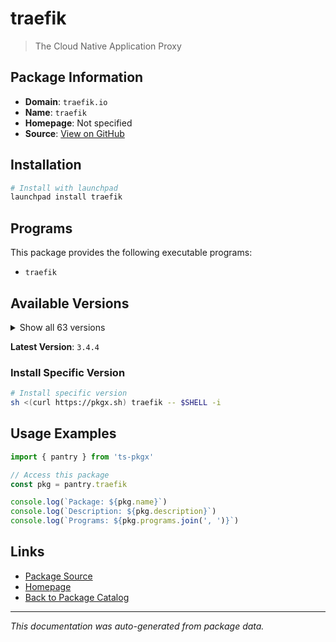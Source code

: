 # traefik

> The Cloud Native Application Proxy

## Package Information

- **Domain**: `traefik.io`
- **Name**: `traefik`
- **Homepage**: Not specified
- **Source**: [View on GitHub](https://github.com/pkgxdev/pantry/tree/main/projects/traefik.io/package.yml)

## Installation

```bash
# Install with launchpad
launchpad install traefik
```

## Programs

This package provides the following executable programs:

- `traefik`

## Available Versions

<details>
<summary>Show all 63 versions</summary>

- `3.4.4`, `3.4.3`, `3.4.2`, `3.4.1`, `3.4.0`
- `3.3.7`, `3.3.6`, `3.3.5`, `3.3.4`, `3.3.3`
- `3.3.2`, `3.3.1`, `3.3.0`, `3.2.5`, `3.2.4`
- `3.2.3`, `3.2.2`, `3.2.1`, `3.2.0`, `3.1.7`
- `3.1.6`, `3.1.5`, `3.1.4`, `3.1.3`, `3.1.2`
- `3.1.1`, `3.1.0`, `3.0.4`, `3.0.3`, `3.0.2`
- `3.0.1`, `3.0.0`, `2.11.27`, `2.11.26`, `2.11.25`
- `2.11.24`, `2.11.23`, `2.11.22`, `2.11.21`, `2.11.20`
- `2.11.19`, `2.11.18`, `2.11.17`, `2.11.16`, `2.11.15`
- `2.11.14`, `2.11.13`, `2.11.12`, `2.11.11`, `2.11.10`
- `2.11.9`, `2.11.8`, `2.11.7`, `2.11.6`, `2.11.5`
- `2.11.4`, `2.11.3`, `2.11.2`, `2.11.1`, `2.11.0`
- `2.10.7`, `2.10.6`, `2.10.5`

</details>

**Latest Version**: `3.4.4`

### Install Specific Version

```bash
# Install specific version
sh <(curl https://pkgx.sh) traefik -- $SHELL -i
```

## Usage Examples

```typescript
import { pantry } from 'ts-pkgx'

// Access this package
const pkg = pantry.traefik

console.log(`Package: ${pkg.name}`)
console.log(`Description: ${pkg.description}`)
console.log(`Programs: ${pkg.programs.join(', ')}`)
```

## Links

- [Package Source](https://github.com/pkgxdev/pantry/tree/main/projects/traefik.io/package.yml)
- [Homepage](#)
- [Back to Package Catalog](../../package-catalog.md)

---

*This documentation was auto-generated from package data.*
